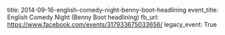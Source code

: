 title: 2014-09-16-english-comedy-night-benny-boot-headlining
event_title: English Comedy Night (Benny Boot headlining)
fb_url: https://www.facebook.com/events/317933675033656/
legacy_event: True
